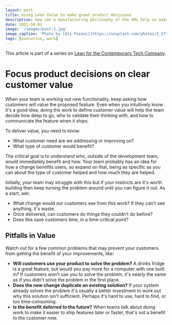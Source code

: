 ```yaml
---
layout: post
title: Using Lean Value to make great product decisions
description: How can a manufacturing philosophy of the 90s help us make a great technology company today?
date: 2021-10-02
image: '/images/post-1.jpg'
image_caption: 'Photo by [Ali Pazani](https://unsplash.com/photos/I_S774RnI3g) on [Unsplash](https://unsplash.com/)'
tags: [executive, work]
---
```


This article is part of a series on [Lean for the Contemporary Tech Company](lean-for-the-contemporary-tech-company).

# Focus product decisions on clear customer value

When your team is working out new functionality, keep asking how customers will value the proposed feature. Even when you intuitively know it's a good idea, doing the work to define customer value will help the team decide how deep to go, who to validate their thinking with, and how to communicate the feature when it ships.  

To deliver value, you need to know:

* What customer need are we addressing or improving on?
* What type of customer would benefit?

The critical goal is to understand who, outside of the development team, would immediately benefit and how. Your team probably has an idea for how a change benefits users, so expand on that, being as specific as you can about the type of customer helped and how much they are helped.  

Initially, your team may struggle with this but if your instincts are it's worth building then keep turning the problem around until you can figure it out.  As a start, ask:

* What change would our customers see from this work?  If they can't see anything, it's waste.
* Once delivered, can customers do things they couldn't do before?
* Does this save customers time, in a time-critical point?


## Pitfalls in Value

Watch out for a few common problems that may prevent your customers from getting the benefit of your improvements, like:

* **Will customers use your product to solve the problem?**  A drinks fridge is a great feature, but would you pay more for a computer with one built in?  If customers won't use you to solve the problem, it's nearly the same as if you didn't solve the problem in the first place.
* **Does the new change duplicate an existing solution?** If your system already solves the problem it's usually a better investment to work out why this solution isn't sufficient.  Perhaps it's hard to use, hard to find, or too time-consuming.
* **Is the benefit deferred to the future?** When teams talk about doing work to make it easier to ship features later or faster, that's not a benefit to the customer _now_.
